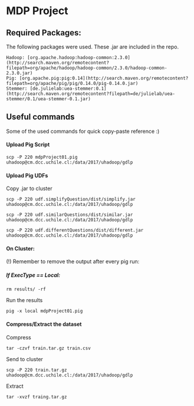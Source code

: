 # MDP Project



## Required Packages:
The following packages were used. These .jar are included in the repo.
```
Hadoop: [org.apache.hadoop:hadoop-common:2.3.0](http://search.maven.org/remotecontent?filepath=org/apache/hadoop/hadoop-common/2.3.0/hadoop-common-2.3.0.jar)
Pig: [org.apache.pig:pig:0.14](http://search.maven.org/remotecontent?filepath=org/apache/pig/pig/0.14.0/pig-0.14.0.jar)
Stemmer: [de.julielab:uea-stemmer:0.1](http://search.maven.org/remotecontent?filepath=de/julielab/uea-stemmer/0.1/uea-stemmer-0.1.jar)
```
## Useful commands
Some of the used commands for quick copy-paste reference :)

#### Upload Pig Script
```
scp -P 220 mdpProject01.pig uhadoop@cm.dcc.uchile.cl:/data/2017/uhadoop/gdlp
```

#### Upload Pig UDFs
Copy .jar to cluster
```
scp -P 220 udf.simplifyQuestion/dist/simplify.jar uhadoop@cm.dcc.uchile.cl:/data/2017/uhadoop/gdlp
```

```
scp -P 220 udf.similarQuestions/dist/similar.jar uhadoop@cm.dcc.uchile.cl:/data/2017/uhadoop/gdlp
```

```
scp -P 220 udf.differentQuestions/dist/different.jar uhadoop@cm.dcc.uchile.cl:/data/2017/uhadoop/gdlp
```

#### On Cluster:
(!) Remember to remove the output after every pig run:

##### If ExecType == Local:
```
rm results/ -rf
```

Run the results
```PigLatin
pig -x local mdpProject01.pig
```

#### Compress/Extract the dataset
Compress
```
tar -czvf train.tar.gz train.csv
```
Send to cluster
```
scp -P 220 train.tar.gz uhadoop@cm.dcc.uchile.cl:/data/2017/uhadoop/gdlp
```
Extract
```
tar -xvzf traing.tar.gz
```